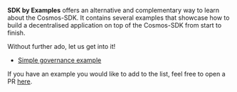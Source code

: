 **SDK by Examples** offers an alternative and complementary way to learn about the Cosmos-SDK. It contains several examples that showcase how to build a decentralised application on top of the Cosmos-SDK from start to finish.  

Without further ado, let us get into it!

- [Simple governance example](./simple-governance/intro.md)

If you have an example you would like to add to the list, feel free to open a PR [here](https://github.com/yukimochizuki/cosmos-sdk/pulls).
